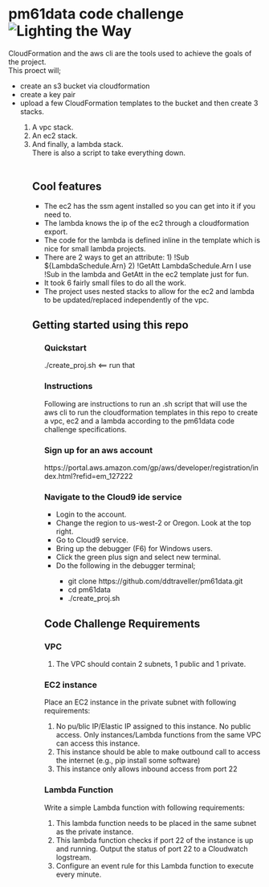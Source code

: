 <h1>pm61data code challenge
<img src="https://upload.wikimedia.org/wikipedia/commons/4/49/Creation_of_man_Prometheus_Berthelemy_Louvre_INV20043.jpg" alt="Lighting the Way" /></h1>
CloudFormation and the aws cli are the tools used to achieve the goals of the project.<br>
This proect will;
<ul>
<li>create an s3 bucket via cloudformation</li>
<li>create a key pair</li> 
<li>upload a few CloudFormation templates to the bucket and then create 3 stacks.</li>
<ol>
<li>A vpc stack.</li>
<li>An ec2 stack.</li>
<li>And finally, a lambda stack.</li>
</ol</ul>
There is also a script to take everything down.<br>
<br>

<h2>Cool features</h2>
<ul>
<li>The ec2 has the ssm agent installed so you can get into it if you need to.</li>
<li>The lambda knows the ip of the ec2 through a cloudformation export.</li>
<li>The code for the lambda is defined inline in the template which is nice for small lambda projects.</li>
<li>There are 2 ways to get an attribute: 1) !Sub ${LambdaSchedule.Arn} 2) !GetAtt LambdaSchedule.Arn I use !Sub in the lambda and GetAtt in the ec2 template just for fun.<br>
<li>It took 6 fairly small files to do all the work.</li>
<li>The project uses nested stacks to allow for the ec2 and lambda to be updated/replaced independently of the vpc.</li>
</ul>
<h2>Getting started using this repo</h2>
<ul> 
<h3>Quickstart</h3>
./create_proj.sh <== run that<br>
<h3>Instructions</h3>
Following are instructions to run an .sh script that will use the aws cli to run the cloudformation templates in this repo to create a vpc, ec2 and a lambda according to the pm61data code challenge specifications.
<h3>Sign up for an aws account</h3>
https://portal.aws.amazon.com/gp/aws/developer/registration/index.html?refid=em_127222

<h3>Navigate to the Cloud9 ide service</h3>
<ul>
<li>Login to the account.</li>
<li>Change the region to us-west-2 or Oregon. Look at the top right.</li>
<li>Go to Cloud9 service.</li>
<li>Bring up the debugger (F6) for Windows users.</li> 
<li>Click the green plus sign and select new terminal.</li>
<li>Do the following in the debugger terminal;</li>
<ul>
  <li>git clone https://github.com/ddtraveller/pm61data.git</li>
  <li>cd pm61data</li>
  <li>./create_proj.sh</li>
</ul></ul>
<h2>Code Challenge Requirements</h2>
<h3>VPC</h3>
<ol><li>The VPC should contain 2 subnets, 1 public and 1 private.</li></ol>
<h3>EC2 instance</h3>
Place an EC2 instance in the private subnet with following requirements:
<ol><li>No pu/blic IP/Elastic IP assigned to this instance. No public access. Only
instances/Lambda functions from the same VPC can access this instance.</li>
<li>This instance should be able to make outbound call to access the internet (e.g., pip
install some software)</li>
<li>This instance only allows inbound access from port 22</li></ol>
<h3>Lambda Function</h3>
Write a simple Lambda function with following requirements:
<ol><li>This lambda function needs to be placed in the same subnet as the private instance.</li>
<li>This lambda function checks if port 22 of the instance is up and running. Output the
status of port 22 to a Cloudwatch logstream.</li>
<li>Configure an event rule for this Lambda function to execute every minute.</li></ol></ol>
